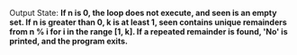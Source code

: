 Output State: **If n is 0, the loop does not execute, and seen is an empty set. If n is greater than 0, k is at least 1, seen contains unique remainders from n % i for i in the range [1, k]. If a repeated remainder is found, 'No' is printed, and the program exits.**